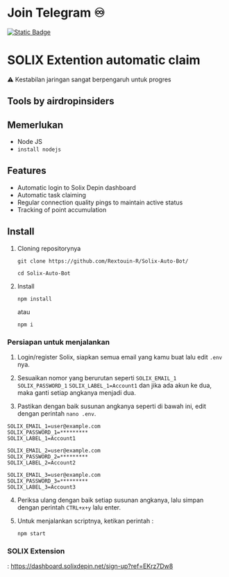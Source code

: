 # Join Telegram  ♾︎ 
[![Static Badge](https://img.shields.io/badge/Telegram-Airdrop◾unlimited-Link?style=for-the-badge&logo=Telegram&logoColor=white&logoSize=auto&color=blue)](https://t.me/UNLXairdop)

# SOLIX Extention automatic claim
⚠️ Kestabilan jaringan sangat berpengaruh untuk progres
## Tools by airdropinsiders

## Memerlukan 
- Node JS
- `install nodejs`

## Features

- Automatic login to Solix Depin dashboard
- Automatic task claiming
- Regular connection quality pings to maintain active status
- Tracking of point accumulation

## Install
1. Cloning repositorynya
   ```
   git clone https://github.com/Rextouin-R/Solix-Auto-Bot/
   ```
   ```
   cd Solix-Auto-Bot
   ```
2. Install 
   ```
   npm install
   ```
   atau
   ```
   npm i
   ```
### Persiapan untuk menjalankan

1. Login/register Solix, siapkan semua email yang kamu buat lalu edit `.env` nya.

2. Sesuaikan nomor yang berurutan seperti `SOLIX_EMAIL_1` `SOLIX_PASSWORD_1` `SOLIX_LABEL_1=Account1` dan jika ada akun ke dua, maka ganti setiap angkanya menjadi dua.

3. Pastikan dengan baik susunan angkanya seperti di bawah ini, edit dengan perintah `nano .env`.

 ```
 SOLIX_EMAIL_1=user@example.com
 SOLIX_PASSWORD_1=*********
 SOLIX_LABEL_1=Account1

 SOLIX_EMAIL_2=user@example.com
 SOLIX_PASSWORD_2=*********
 SOLIX_LABEL_2=Account2

 SOLIX_EMAIL_3=user@example.com
 SOLIX_PASSWORD_3=*********
 SOLIX_LABEL_3=Account3

 ```
4. Periksa ulang dengan baik setiap susunan angkanya, lalu simpan dengan perintah `CTRL+x+y` lalu enter.

5. Untuk menjalankan scriptnya, ketikan perintah :
    ```
    npm start
    ```
 
	
	
### SOLIX Extension 
: https://dashboard.solixdepin.net/sign-up?ref=EKrz7Dw8
